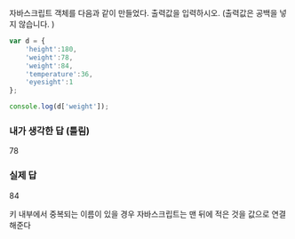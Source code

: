 자바스크립트 객체를 다음과 같이 만들었다. 
출력값을 입력하시오. (출력값은 공백을 넣지 않습니다. )
```js
var d = {
    'height':180,
    'weight':78,
    'weight':84,
    'temperature':36,
    'eyesight':1
};

console.log(d['weight']);
```

###  내가 생각한 답 (틀림)
78
### 실제 답
84

키 내부에서 중복되는 이름이 있을 경우 자바스크립트는 맨 뒤에 적은 것을 값으로 연결해준다